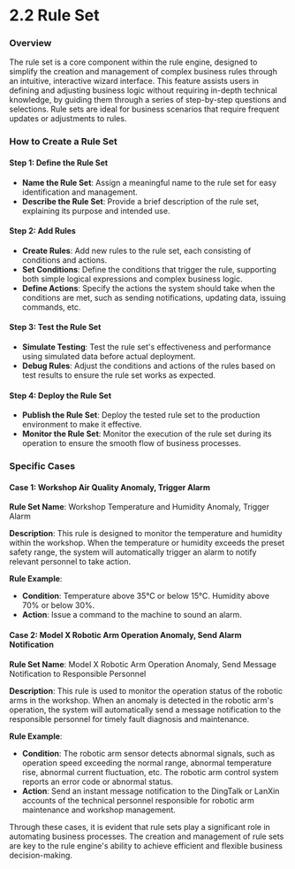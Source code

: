 # 2.2 Rule Set

### Overview

The rule set is a core component within the rule engine, designed to simplify the creation and management of complex business rules through an intuitive, interactive wizard interface. This feature assists users in defining and adjusting business logic without requiring in-depth technical knowledge, by guiding them through a series of step-by-step questions and selections. Rule sets are ideal for business scenarios that require frequent updates or adjustments to rules.

### How to Create a Rule Set

#### Step 1: Define the Rule Set

* **Name the Rule Set**: Assign a meaningful name to the rule set for easy identification and management.
* **Describe the Rule Set**: Provide a brief description of the rule set, explaining its purpose and intended use.

#### Step 2: Add Rules

* **Create Rules**: Add new rules to the rule set, each consisting of conditions and actions.
* **Set Conditions**: Define the conditions that trigger the rule, supporting both simple logical expressions and complex business logic.
* **Define Actions**: Specify the actions the system should take when the conditions are met, such as sending notifications, updating data, issuing commands, etc.

#### Step 3: Test the Rule Set

* **Simulate Testing**: Test the rule set's effectiveness and performance using simulated data before actual deployment.
* **Debug Rules**: Adjust the conditions and actions of the rules based on test results to ensure the rule set works as expected.

#### Step 4: Deploy the Rule Set

* **Publish the Rule Set**: Deploy the tested rule set to the production environment to make it effective.
* **Monitor the Rule Set**: Monitor the execution of the rule set during its operation to ensure the smooth flow of business processes.

### Specific Cases

#### Case 1: Workshop Air Quality Anomaly, Trigger Alarm

**Rule Set Name**: Workshop Temperature and Humidity Anomaly, Trigger Alarm

**Description**: This rule is designed to monitor the temperature and humidity within the workshop. When the temperature or humidity exceeds the preset safety range, the system will automatically trigger an alarm to notify relevant personnel to take action.

**Rule Example**:

* **Condition**: Temperature above 35°C or below 15°C. Humidity above 70% or below 30%.
* **Action**: Issue a command to the machine to sound an alarm.

#### Case 2: Model X Robotic Arm Operation Anomaly, Send Alarm Notification

**Rule Set Name**: Model X Robotic Arm Operation Anomaly, Send Message Notification to Responsible Personnel

**Description**: This rule is used to monitor the operation status of the robotic arms in the workshop. When an anomaly is detected in the robotic arm's operation, the system will automatically send a message notification to the responsible personnel for timely fault diagnosis and maintenance.

**Rule Example**:

* **Condition**: The robotic arm sensor detects abnormal signals, such as operation speed exceeding the normal range, abnormal temperature rise, abnormal current fluctuation, etc. The robotic arm control system reports an error code or abnormal status.
* **Action**: Send an instant message notification to the DingTalk or LanXin accounts of the technical personnel responsible for robotic arm maintenance and workshop management.

Through these cases, it is evident that rule sets play a significant role in automating business processes. The creation and management of rule sets are key to the rule engine's ability to achieve efficient and flexible business decision-making.
